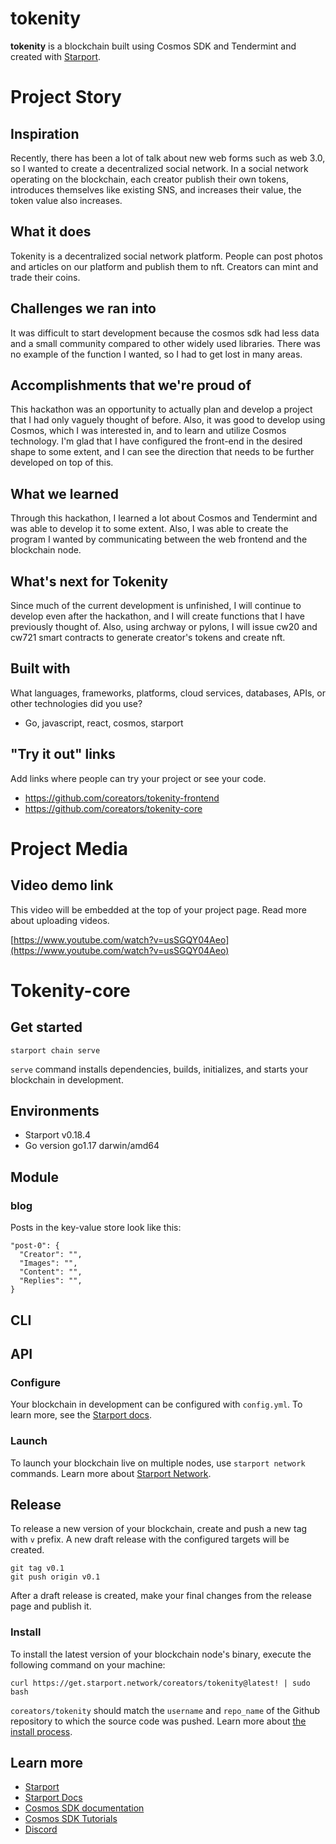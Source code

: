 # tokenity
**tokenity** is a blockchain built using Cosmos SDK and Tendermint and created with [Starport](https://github.com/tendermint/starport).


# Project Story

## Inspiration

Recently, there has been a lot of talk about new web forms such as web 3.0, so I wanted to create a decentralized social network. In a social network operating on the blockchain, each creator publish their own tokens, introduces themselves like existing SNS, and increases their value, the token value also increases.

## What it does

Tokenity is a decentralized social network platform. People can post photos and articles on our platform and publish them to nft. Creators can mint and trade their coins.

## Challenges we ran into

It was difficult to start development because the cosmos sdk had less data and a small community compared to other widely used libraries. There was no example of the function I wanted, so I had to get lost in many areas.

## Accomplishments that we're proud of

This hackathon was an opportunity to actually plan and develop a project that I had only vaguely thought of before. Also, it was good to develop using Cosmos, which I was interested in, and to learn and utilize Cosmos technology. I'm glad that I have configured the front-end in the desired shape to some extent, and I can see the direction that needs to be further developed on top of this.

## What we learned

Through this hackathon, I learned a lot about Cosmos and Tendermint and was able to develop it to some extent. Also, I was able to create the program I wanted by communicating between the web frontend and the blockchain node.

## What's next for Tokenity

Since much of the current development is unfinished, I will continue to develop even after the hackathon, and I will create functions that I have previously thought of. Also, using archway or pylons, I will issue cw20 and cw721 smart contracts to generate creator's tokens and create nft.

## Built with

What languages, frameworks, platforms, cloud services, databases, APIs, or other technologies did you use?

- Go, javascript, react, cosmos, starport

## "Try it out" links

Add links where people can try your project or see your code.

- https://github.com/coreators/tokenity-frontend
- https://github.com/coreators/tokenity-core

# Project Media

## Video demo link

This video will be embedded at the top of your project page. Read more about uploading videos.

[https://www.youtube.com/watch?v=usSGQY04Aeo](https://www.youtube.com/watch?v=usSGQY04Aeo)


# Tokenity-core

## Get started

```
starport chain serve
```

`serve` command installs dependencies, builds, initializes, and starts your blockchain in development.

## Environments
* Starport v0.18.4
* Go version go1.17 darwin/amd64

## Module
### blog
Posts in the key-value store look like this:
```
"post-0": {
  "Creator": "",
  "Images": "",
  "Content": "",
  "Replies": "",
}
```

## CLI

## API

### Configure

Your blockchain in development can be configured with `config.yml`. To learn more, see the [Starport docs](https://docs.starport.network).

### Launch

To launch your blockchain live on multiple nodes, use `starport network` commands. Learn more about [Starport Network](https://github.com/tendermint/spn).

## Release
To release a new version of your blockchain, create and push a new tag with `v` prefix. A new draft release with the configured targets will be created.

```
git tag v0.1
git push origin v0.1
```

After a draft release is created, make your final changes from the release page and publish it.

### Install
To install the latest version of your blockchain node's binary, execute the following command on your machine:

```
curl https://get.starport.network/coreators/tokenity@latest! | sudo bash
```
`coreators/tokenity` should match the `username` and `repo_name` of the Github repository to which the source code was pushed. Learn more about [the install process](https://github.com/allinbits/starport-installer).

## Learn more

- [Starport](https://github.com/tendermint/starport)
- [Starport Docs](https://docs.starport.network)
- [Cosmos SDK documentation](https://docs.cosmos.network)
- [Cosmos SDK Tutorials](https://tutorials.cosmos.network)
- [Discord](https://discord.gg/cosmosnetwork)

